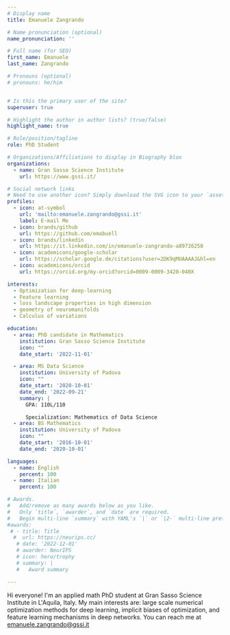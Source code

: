 ```yaml
---
# Display name
title: Emanuele Zangrando

# Name pronunciation (optional)
name_pronunciation: ''

# Full name (for SEO)
first_name: Emanuele
last_name: Zangrando

# Pronouns (optional)
# pronouns: he/him


# Is this the primary user of the site?
superuser: true

# Highlight the author in author lists? (true/false)
highlight_name: true

# Role/position/tagline
role: PhD Student

# Organizations/Affiliations to display in Biography blox
organizations:
  - name: Gran Sasso Science Institute
    url: https://www.gssi.it/

# Social network links
# Need to use another icon? Simply download the SVG icon to your `assets/media/icons/` folder.
profiles:
  - icon: at-symbol
    url: 'mailto:emanuele.zangrando@gssi.it'
    label: E-mail Me
  - icon: brands/github
    url: https://github.com/emabuell
  - icon: brands/linkedin
    url: https://it.linkedin.com/in/emanuele-zangrando-a89726250
  - icon: academicons/google-scholar
    url: https://scholar.google.de/citations?user=2DK9qMUAAAAJ&hl=en
  - icon: academicons/orcid
    url: https://orcid.org/my-orcid?orcid=0009-0009-3420-040X

interests:
  - Optimization for deep-learning
  - Feature learning
  - loss landscape properties in high dimension
  - geometry of neuromanifolds
  - Calculus of variations

education:
  - area: PhD candidate in Mathematics
    institution: Gran Sasso Science Institute
    icon: ""
    date_start: '2022-11-01'

  - area: MS Data Science
    institution: University of Padova
    icon: ""
    date_start: '2020-10-01'
    date_end: '2022-09-21'
    summary: |
      GPA: 110L/110

      Specialization: Mathematics of Data Science
  - area: BS Mathematics
    institution: University of Padova
    icon: ""
    date_start: '2016-10-01'
    date_end: '2020-10-01'

languages:
  - name: English
    percent: 100
  - name: Italian
    percent: 100

# Awards.
#   Add/remove as many awards below as you like.
#   Only `title`, `awarder`, and `date` are required.
#   Begin multi-line `summary` with YAML's `|` or `|2-` multi-line prefix and indent 2 spaces below.
#awards:
 # - title: Title
  #  url: https://neurips.cc/
   # date: '2022-12-01'
   # awarder: NeurIPS
   # icon: hero/trophy
   # summary: |
   #   Award summary

---
```


Hi everyone!
I'm an applied math PhD student at Gran Sasso Science Institute in L'Aquila, Italy. My main interests are: large scale numerical optimization methods for deep learning, implicit biases of optimization, and feature learning mechanisms in deep networks.
You can reach me at emanuele.zangrando@gssi.it
